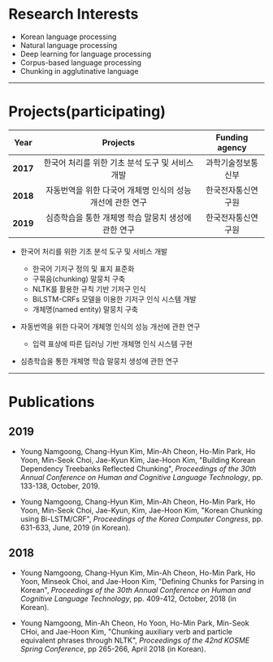 # Research Interests
* Korean language processing
* Natural language processing
* Deep learning for language processing
* Corpus-based language processing
* Chunking in agglutinative language

***
# Projects(participating)

|  <center>Year</center> |  <center>Projects</center> |  <center>Funding agency</center> |
|:--------:|:--------:|:--------:|
|**2017** | <center>한국어 처리를 위한 기초 분석 도구 및 서비스 개발</center> |<center>과학기술정보통신부</center>|
|**2018** | <center>자동번역을 위한 다국어 개체명 인식의 성능 개선에 관한 연구</center> |<center>한국전자통신연구원</center>|
|**2019** | <center>심층학습을 통한 개체명 학습 말뭉치 생성에 관한 연구</center> |<center>한국전자통신연구원</center>|

* 한국어 처리를 위한 기초 분석 도구 및 서비스 개발
  * 한국어 기저구 정의 및 표지 표준화
  * 구묶음(chunking) 말뭉치 구축
  * NLTK를 활용한 규칙 기반 기저구 인식
  * BiLSTM-CRFs 모델을 이용한 기저구 인식 시스템 개발
  * 개체명(named entity) 말뭉치 구축

* 자동번역을 위한 다국어 개체명 인식의 성능 개선에 관한 연구
  * 입력 표상에 따른 딥러닝 기반 개체명 인식 시스템 구현

* 심층학습을 통한 개체명 학습 말뭉치 생성에 관한 연구

***
# Publications

## 2019
* Young Namgoong, Chang-Hyun Kim, Min-Ah Cheon, Ho-Min Park, Ho Yoon, Min-Seok Choi, Jae-Kyun Kim, Jae-Hoon Kim, "Building Korean Dependency Treebanks Reflected Chunking", *Proceedings of the 30th Annual Conference on Human and Cognitive Language Technology*, pp. 133-138, October, 2019. 

* Young Namgoong, Chang-Hyun Kim, Min-Ah Cheon, Ho-Min Park, Ho Yoon, Min-Seok Choi, Jae-Kyun, Kim, Jae-Hoon Kim, "Korean Chunking using Bi-LSTM/CRF", *Proceedings of the Korea Computer Congress*, pp. 631-633, June, 2019 (in Korean).

## 2018
* Young Namgoong, Chang-Hyun Kim, Min-Ah Cheon, Ho-Min Park, Ho Yoon, Minseok Choi, and Jae-Hoon Kim, "Defining Chunks for Parsing in Korean", *Proceedings of the 30th Annual Conference on Human and Cognitive Language Technology*, pp. 409-412, October, 2018 (in Korean).

* Young Namgoong, Min-Ah Cheon,  Ho Yoon, Ho-Min Park,  Min-Seok CHoi, and Jae-Hoon Kim, "Chunking auxiliary verb and particle equivalent phrases through NLTK",  *Proceedings of the 42nd KOSME Spring Conference*, pp 265-266, April 2018 (in Korean).
